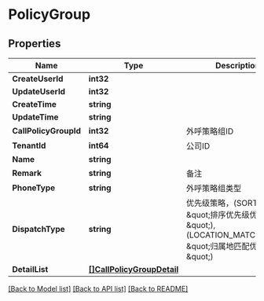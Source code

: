 # PolicyGroup

## Properties

Name | Type | Description | Notes
------------ | ------------- | ------------- | -------------
**CreateUserId** | **int32** |  | [optional] 
**UpdateUserId** | **int32** |  | [optional] 
**CreateTime** | **string** |  | [optional] 
**UpdateTime** | **string** |  | [optional] 
**CallPolicyGroupId** | **int32** | 外呼策略组ID | [optional] 
**TenantId** | **int64** | 公司ID | [optional] 
**Name** | **string** |  | [optional] 
**Remark** | **string** | 备注 | [optional] 
**PhoneType** | **string** | 外呼策略组类型 | [optional] 
**DispatchType** | **string** | 优先级策略，(SORT_FIRST, \&quot;排序优先级优先\&quot;),(LOCATION_MATCH_FIRST, \&quot;归属地匹配优先\&quot;) | [optional] 
**DetailList** | [**[]CallPolicyGroupDetail**](CallPolicyGroupDetail.md) |  | [optional] 

[[Back to Model list]](../README.md#documentation-for-models) [[Back to API list]](../README.md#documentation-for-api-endpoints) [[Back to README]](../README.md)


